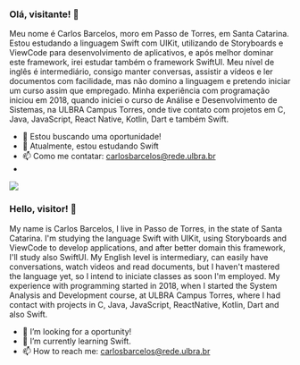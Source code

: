 ### Olá, visitante! 👋

  Meu nome é Carlos Barcelos, moro em Passo de Torres, em Santa Catarina. Estou estudando a linguagem Swift com UIKit, utilizando de Storyboards e ViewCode para desenvolvimento de aplicativos, e após melhor dominar este framework, irei estudar também o framework SwiftUI. Meu nível de inglês é intermediário, consigo manter conversas, assistir a vídeos e ler documentos com facilidade, mas não domino a linguagem e pretendo iniciar um curso assim que empregado. Minha experiência com programação iniciou em 2018, quando iniciei o curso de Análise e Desenvolvimento de Sistemas, na ULBRA Campus Torres, onde tive contato com projetos em C, Java, JavaScript, React Native, Kotlin, Dart e também Swift. 

- 🔭 Estou buscando uma oportunidade!
- 🌱 Atualmente, estou estudando Swift
- 📫 Como me contatar: carlosbarcelos@rede.ulbra.br
- 
<a href="https://www.linkedin.com/in/cebarcelos/" rel="nofollow">
<img src = "{https://img.shields.io/badge/LinkedIn-0077B5?style=for-the-badge&logo=linkedin&logoColor=white}" />
</a>

### Hello, visitor! 👋
  
  My name is Carlos Barcelos, I live in Passo de Torres, in the state of Santa Catarina. I'm studying the language Swift with UIKit, using Storyboards and ViewCode to develop applications, and after better domain this framework, I'll study also SwiftUI. My English level is intermediary, can easily have conversations, watch videos and read documents, but I haven't mastered the language yet, so I intend to iniciate classes as soon I'm employed. My experience with programming started in 2018, when I started the System Analysis and Development course, at ULBRA Campus Torres, where I had contact with projects in C, Java, JavaScript, ReactNative, Kotlin, Dart and also Swift.
  
- 🔭 I’m looking for a oportunity!
- 🌱 I’m currently learning Swift.
- 📫 How to reach me: carlosbarcelos@rede.ulbra.br



